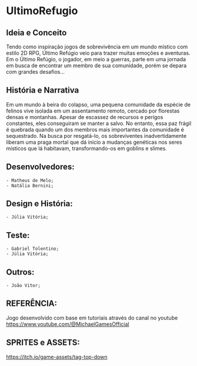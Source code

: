 # UltimoRefugio
## Ideia e Conceito
   Tendo como inspiração jogos de sobrevivência em um mundo místico com estilo 2D RPG, Último Refúgio veio para trazer muitas emoções e aventuras.   
   Em o Último Refúgio, o jogador, em meio a guerras, parte em uma jornada em busca de encontrar um membro de sua comunidade, porém se depara com grandes desafios... 
## História e Narrativa
  Em um mundo à beira do colapso, uma pequena comunidade da espécie de felinos vive isolada em um assentamento remoto, cercado por florestas densas e montanhas. 
  Apesar de escassez de recursos e perigos constantes, eles conseguiram se manter a salvo. No entanto, essa paz frágil é quebrada quando um dos membros mais importantes da comunidade é sequestrado. 
  Na busca por resgatá-lo, os sobreviventes inadvertidamente liberam uma praga mortal que dá início a mudanças genéticas nos seres místicos que lá habitavam, transformando-os em goblins e slimes.  


 
## Desenvolvedores:
	- Matheus de Melo;
	- Natália Bernini;

## Design e História:
	- Júlia Vitória;

## Teste: 
	- Gabriel Tolentino;
	- Júlia Vitória;

## Outros:
	- João Vitor;

## REFERÊNCIA:
Jogo desenvolvido com base em tutoriais através do canal no youtube 
https://www.youtube.com/@MichaelGamesOfficial

## SPRITES e ASSETS:
https://itch.io/game-assets/tag-top-down
